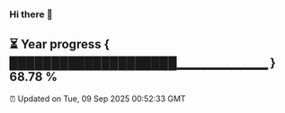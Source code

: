 ### Hi there 👋
⏳ Year progress { ████████████████████▁▁▁▁▁▁▁▁▁▁ } 68.78 %
---
⏰ Updated on Tue, 09 Sep 2025 00:52:33 GMT

